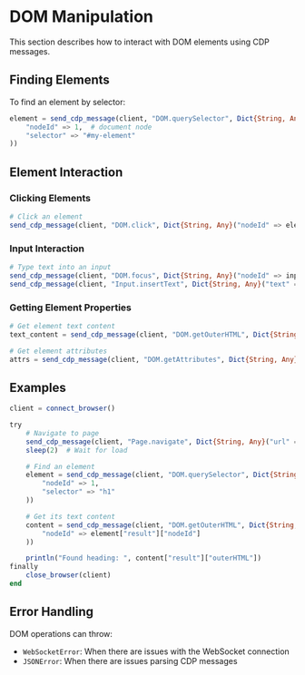 # DOM Manipulation

This section describes how to interact with DOM elements using CDP messages.

## Finding Elements

To find an element by selector:
```julia
element = send_cdp_message(client, "DOM.querySelector", Dict{String, Any}(
    "nodeId" => 1,  # document node
    "selector" => "#my-element"
))
```

## Element Interaction

### Clicking Elements
```julia
# Click an element
send_cdp_message(client, "DOM.click", Dict{String, Any}("nodeId" => element_id))
```

### Input Interaction
```julia
# Type text into an input
send_cdp_message(client, "DOM.focus", Dict{String, Any}("nodeId" => input_id))
send_cdp_message(client, "Input.insertText", Dict{String, Any}("text" => "Hello World"))
```

### Getting Element Properties
```julia
# Get element text content
text_content = send_cdp_message(client, "DOM.getOuterHTML", Dict{String, Any}("nodeId" => element_id))

# Get element attributes
attrs = send_cdp_message(client, "DOM.getAttributes", Dict{String, Any}("nodeId" => element_id))
```

## Examples

```julia
client = connect_browser()

try
    # Navigate to page
    send_cdp_message(client, "Page.navigate", Dict{String, Any}("url" => "https://example.com"))
    sleep(2)  # Wait for load

    # Find an element
    element = send_cdp_message(client, "DOM.querySelector", Dict{String, Any}(
        "nodeId" => 1,
        "selector" => "h1"
    ))

    # Get its text content
    content = send_cdp_message(client, "DOM.getOuterHTML", Dict{String, Any}(
        "nodeId" => element["result"]["nodeId"]
    ))

    println("Found heading: ", content["result"]["outerHTML"])
finally
    close_browser(client)
end
```

## Error Handling

DOM operations can throw:
- `WebSocketError`: When there are issues with the WebSocket connection
- `JSONError`: When there are issues parsing CDP messages
